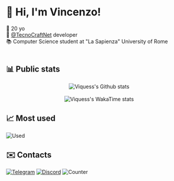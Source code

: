 # 👋 Hi, I'm Vincenzo!
📆 20 yo<br>
💼 [@TecnoCraftNet](https://github.com/TecnoCraftNet) developer<br>
📚 Computer Science student at "La Sapienza" University of Rome<br><br>

## 📊 Public stats
<div align="center">
  <img src="https://github-readme-stats.vercel.app/api?username=Viquess&hide=stars&show_icons=true&theme=apprentice&icon_color=dcdcdc&bg_color=00000000&include_all_commits=true&custom_title=GitHub%20Stats" alt="Viquess's Github stats">
</div>
<br>
<div align="center">
  <img src="https://github-readme-stats.vercel.app/api/wakatime?username=Viques&layout=compact&theme=apprentice&bg_color=00000000&custom_title=WakaTime%20Stats%20(since%2011%20Sep%202025)" alt="Viquess's WakaTime stats">
</div>

## 📈 Most used
  ![Used](https://skillicons.dev/icons?i=java,python,mysql,latex,idea,vscode,github,gradle,maven,jenkins)

## ✉️ Contacts
[![Telegram](https://img.shields.io/badge/Telegram-2CA5E0?style=for-the-badge&logo=telegram&logoColor=white)](https://t.me/Viques)
[![Discord](https://img.shields.io/badge/Discord-5865F2?style=for-the-badge&logo=discord&logoColor=white)](https://discord.com/users/415610256492724224)
![Counter](https://komarev.com/ghpvc/?username=Viquess&style=pixel)
